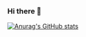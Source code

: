 ### Hi there 👋
[![Anurag's GitHub stats](https://github-readme-stats.vercel.app/api?username=twoone-3&show_icons=true&theme=transparent)](https://github.com/anuraghazra/github-readme-stats)
